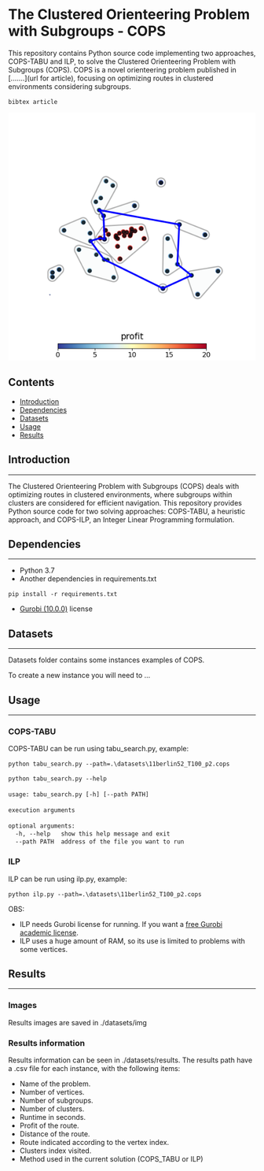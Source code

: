 # The Clustered Orienteering Problem with Subgroups - COPS


This repository contains Python source code implementing two approaches, COPS-TABU and ILP, to solve the Clustered Orienteering Problem with Subgroups (COPS). COPS is a novel orienteering problem published in [.......](url for article), focusing on optimizing routes in clustered environments considering subgroups.

```
bibtex article
```

![COPS Examples](./datasets/img/11berlin52_p1.png)


## Contents

- [Introduction](#introduction)
- [Dependencies](#dependencies)
- [Datasets](#datasets)  
- [Usage](#usage)
- [Results](#results)

## Introduction
___

The Clustered Orienteering Problem with Subgroups (COPS) deals with optimizing routes in clustered environments, where subgroups within clusters are considered for efficient navigation. This repository provides Python source code for two solving approaches: COPS-TABU, a heuristic approach, and COPS-ILP, an Integer Linear Programming formulation.

## Dependencies
___

- Python 3.7
- Another dependencies in requirements.txt
```
pip install -r requirements.txt
```
- [Gurobi (10.0.0)](https://www.gurobi.com/) license 

## Datasets
___

Datasets folder contains some instances examples of COPS. 

To create a new instance you will need to ...




## Usage 
___

### COPS-TABU

COPS-TABU can be run using tabu_search.py, example:
```
python tabu_search.py --path=.\datasets\11berlin52_T100_p2.cops
```

```
python tabu_search.py --help

usage: tabu_search.py [-h] [--path PATH]

execution arguments

optional arguments:
  -h, --help   show this help message and exit
  --path PATH  address of the file you want to run
```

### ILP

ILP can be run using ilp.py, example:

```
python ilp.py --path=.\datasets\11berlin52_T100_p2.cops
```

OBS: 
- ILP needs Gurobi license for running. If you want a [free Gurobi academic license](https://www.gurobi.com/features/academic-named-user-license/).
- ILP uses a huge amount of RAM, so its use is limited to problems with some vertices.

## Results
___

### Images

Results images are saved in ./datasets/img 

### Results information

Results information can be seen in ./datasets/results. The results path have a .csv file for each instance, with the following items:
- Name of the problem.
- Number of vertices.
- Number of subgroups.
- Number of clusters.
- Runtime in seconds.
- Profit of the route. 
- Distance of the route.
- Route indicated according to the vertex index.
- Clusters index visited.
- Method used in the current solution (COPS_TABU or ILP)